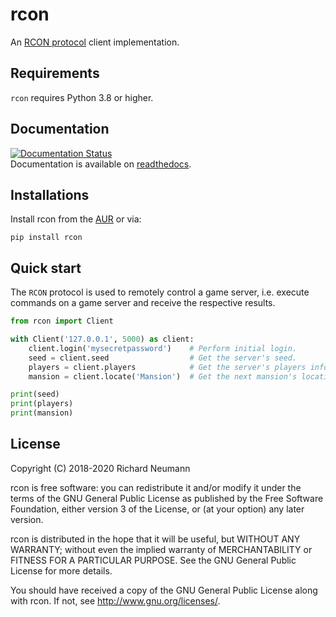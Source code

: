 # rcon
An [RCON protocol](https://developer.valvesoftware.com/wiki/Source_RCON_Protocol) client implementation.

## Requirements
`rcon` requires Python 3.8 or higher.

## Documentation
[![Documentation Status](https://readthedocs.org/projects/rcon/badge/?version=latest)](https://rcon.readthedocs.io/en/latest/?badge=latest)  
Documentation is available on [readthedocs](https://rcon.readthedocs.io/en/latest).

## Installations

Install rcon from the [AUR](https://aur.archlinux.org/packages/python-rcon/) or via:

    pip install rcon

## Quick start
The `RCON` protocol is used to remotely control a game server, i.e. execute
commands on a game server and receive the respective results.

```python
from rcon import Client

with Client('127.0.0.1', 5000) as client:
    client.login('mysecretpassword')    # Perform initial login.
    seed = client.seed                  # Get the server's seed.
    players = client.players            # Get the server's players info.
    mansion = client.locate('Mansion')  # Get the next mansion's location.

print(seed)
print(players)
print(mansion)
```

## License
Copyright (C) 2018-2020 Richard Neumann <mail at richard dash neumann period de>

rcon is free software: you can redistribute it and/or modify
it under the terms of the GNU General Public License as published by
the Free Software Foundation, either version 3 of the License, or
(at your option) any later version.

rcon is distributed in the hope that it will be useful,
but WITHOUT ANY WARRANTY; without even the implied warranty of
MERCHANTABILITY or FITNESS FOR A PARTICULAR PURPOSE.  See the
GNU General Public License for more details.

You should have received a copy of the GNU General Public License
along with rcon.  If not, see <http://www.gnu.org/licenses/>.
